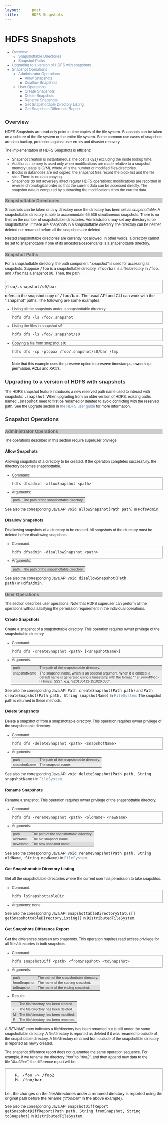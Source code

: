 ```yaml
---
layout:     post
title:      HDFS Snapshots
---
```

<div id="article_content" class="article_content clearfix csdn-tracking-statistics" data-pid="blog" data-mod="popu_307" data-dsm="post">
								            <link rel="stylesheet" href="https://csdnimg.cn/release/phoenix/template/css/ck_htmledit_views-f76675cdea.css">
						<div class="htmledit_views" id="content_views">
                
<h1 style="font-family:Verdana, Helvetica, Arial, sans-serif;">HDFS Snapshots</h1>
<ul style="font-family:Verdana, Helvetica, Arial, sans-serif;font-size:13px;"><li style="font-size:12px;color:rgb(51,51,51);"><a href="http://hadoop.apache.org/docs/r2.7.3/hadoop-project-dist/hadoop-hdfs/HdfsSnapshots.html#Overview" rel="nofollow" style="text-decoration:none;color:rgb(102,136,170);">Overview</a>
<ul><li><a href="http://hadoop.apache.org/docs/r2.7.3/hadoop-project-dist/hadoop-hdfs/HdfsSnapshots.html#Snapshottable_Directories" rel="nofollow" style="text-decoration:none;color:rgb(102,136,170);">Snapshottable Directories</a></li><li><a href="http://hadoop.apache.org/docs/r2.7.3/hadoop-project-dist/hadoop-hdfs/HdfsSnapshots.html#Snapshot_Paths" rel="nofollow" style="text-decoration:none;color:rgb(102,136,170);">Snapshot Paths</a></li></ul></li><li style="font-size:12px;color:rgb(51,51,51);"><a href="http://hadoop.apache.org/docs/r2.7.3/hadoop-project-dist/hadoop-hdfs/HdfsSnapshots.html#Upgrading_to_a_version_of_HDFS_with_snapshots" rel="nofollow" style="text-decoration:none;color:rgb(102,136,170);">Upgrading
 to a version of HDFS with snapshots</a></li><li style="font-size:12px;color:rgb(51,51,51);"><a href="http://hadoop.apache.org/docs/r2.7.3/hadoop-project-dist/hadoop-hdfs/HdfsSnapshots.html#Snapshot_Operations" rel="nofollow" style="text-decoration:none;color:rgb(102,136,170);">Snapshot Operations</a>
<ul><li><a href="http://hadoop.apache.org/docs/r2.7.3/hadoop-project-dist/hadoop-hdfs/HdfsSnapshots.html#Administrator_Operations" rel="nofollow" style="text-decoration:none;color:rgb(102,136,170);">Administrator Operations</a>
<ul><li><a href="http://hadoop.apache.org/docs/r2.7.3/hadoop-project-dist/hadoop-hdfs/HdfsSnapshots.html#Allow_Snapshots" rel="nofollow" style="text-decoration:none;color:rgb(102,136,170);">Allow Snapshots</a></li><li><a href="http://hadoop.apache.org/docs/r2.7.3/hadoop-project-dist/hadoop-hdfs/HdfsSnapshots.html#Disallow_Snapshots" rel="nofollow" style="text-decoration:none;color:rgb(102,136,170);">Disallow Snapshots</a></li></ul></li><li><a href="http://hadoop.apache.org/docs/r2.7.3/hadoop-project-dist/hadoop-hdfs/HdfsSnapshots.html#User_Operations" rel="nofollow" style="text-decoration:none;color:rgb(102,136,170);">User Operations</a>
<ul><li><a href="http://hadoop.apache.org/docs/r2.7.3/hadoop-project-dist/hadoop-hdfs/HdfsSnapshots.html#Create_Snapshots" rel="nofollow" style="text-decoration:none;color:rgb(102,136,170);">Create Snapshots</a></li><li><a href="http://hadoop.apache.org/docs/r2.7.3/hadoop-project-dist/hadoop-hdfs/HdfsSnapshots.html#Delete_Snapshots" rel="nofollow" style="text-decoration:none;color:rgb(102,136,170);">Delete Snapshots</a></li><li><a href="http://hadoop.apache.org/docs/r2.7.3/hadoop-project-dist/hadoop-hdfs/HdfsSnapshots.html#Rename_Snapshots" rel="nofollow" style="text-decoration:none;color:rgb(102,136,170);">Rename Snapshots</a></li><li><a href="http://hadoop.apache.org/docs/r2.7.3/hadoop-project-dist/hadoop-hdfs/HdfsSnapshots.html#Get_Snapshottable_Directory_Listing" rel="nofollow" style="text-decoration:none;color:rgb(102,136,170);">Get Snapshottable Directory Listing</a></li><li><a href="http://hadoop.apache.org/docs/r2.7.3/hadoop-project-dist/hadoop-hdfs/HdfsSnapshots.html#Get_Snapshots_Difference_Report" rel="nofollow" style="text-decoration:none;color:rgb(102,136,170);">Get Snapshots Difference Report</a></li></ul></li></ul></li></ul><a name="Overview" style="font-family:Verdana, Helvetica, Arial, sans-serif;font-size:13px;"></a><span style="font-family:Verdana, Helvetica, Arial, sans-serif;font-size:13px;"></span>
<div class="section" style="font-family:Verdana, Helvetica, Arial, sans-serif;font-size:13px;">
<h2 style="font-size:17px;color:rgb(51,51,51);"><a></a>Overview</h2>
<p style="line-height:1.3em;font-size:12px;">HDFS Snapshots are read-only point-in-time copies of the file system. Snapshots can be taken on a subtree of the file system or the entire file system. Some common use cases of snapshots are data backup, protection
 against user errors and disaster recovery.</p>
<p style="line-height:1.3em;font-size:12px;">The implementation of HDFS Snapshots is efficient:</p>
<ul><li style="font-size:12px;color:rgb(51,51,51);">Snapshot creation is instantaneous: the cost is <em>O(1)</em> excluding the inode lookup time.</li><li style="font-size:12px;color:rgb(51,51,51);">Additional memory is used only when modifications are made relative to a snapshot: memory usage is <em>O(M)</em>, where <em>M</em> is the number of modified files/directories.</li><li style="font-size:12px;color:rgb(51,51,51);">Blocks in datanodes are not copied: the snapshot files record the block list and the file size. There is no data copying.</li><li style="font-size:12px;color:rgb(51,51,51);">Snapshots do not adversely affect regular HDFS operations: modifications are recorded in reverse chronological order so that the current data can be accessed directly. The snapshot data is computed by subtracting
 the modifications from the current data.</li></ul><a name="SnapshottableDirectories"></a>
<div class="section">
<h3 style="color:rgb(102,102,102);font-size:14px;background-color:rgb(204,204,204);">
<a name="Snapshottable_Directories"></a>Snapshottable Directories</h3>
<p style="line-height:1.3em;font-size:12px;">Snapshots can be taken on any directory once the directory has been set as <em>snapshottable</em>. A snapshottable directory is able to accommodate 65,536 simultaneous snapshots. There is no limit on the number of
 snapshottable directories. Administrators may set any directory to be snapshottable. If there are snapshots in a snapshottable directory, the directory can be neither deleted nor renamed before all the snapshots are deleted.</p>
<p style="line-height:1.3em;font-size:12px;">Nested snapshottable directories are currently not allowed. In other words, a directory cannot be set to snapshottable if one of its ancestors/descendants is a snapshottable directory.</p>
</div>
<a name="SnapshotPaths"></a>
<div class="section">
<h3 style="color:rgb(102,102,102);font-size:14px;background-color:rgb(204,204,204);">
<a name="Snapshot_Paths"></a>Snapshot Paths</h3>
<p style="line-height:1.3em;font-size:12px;">For a snapshottable directory, the path component <em>".snapshot"</em> is used for accessing its snapshots. Suppose <tt>/foo</tt> is a snapshottable directory, <tt>/foo/bar</tt> is a file/directory in <tt>/foo</tt>,
 and <tt>/foo</tt> has a snapshot <tt>s0</tt>. Then, the path</p>
<div class="source" style="border:1px solid rgb(153,153,153);overflow:auto;">
<pre>/foo/.snapshot/s0/bar</pre>
</div>
refers to the snapshot copy of <tt>/foo/bar</tt>. The usual API and CLI can work with the ".snapshot" paths. The following are some examples.
<ul><li style="font-size:12px;color:rgb(51,51,51);">Listing all the snapshots under a snapshottable directory:
<div class="source" style="border:1px solid rgb(153,153,153);overflow:auto;">
<pre>hdfs dfs -ls /foo/.snapshot</pre>
</div>
</li><li style="font-size:12px;color:rgb(51,51,51);">Listing the files in snapshot <tt>s0</tt>:
<div class="source" style="border:1px solid rgb(153,153,153);overflow:auto;">
<pre>hdfs dfs -ls /foo/.snapshot/s0</pre>
</div>
</li><li style="font-size:12px;color:rgb(51,51,51);">Copying a file from snapshot <tt>s0</tt>:
<div class="source" style="border:1px solid rgb(153,153,153);overflow:auto;">
<pre>hdfs dfs -cp -ptopax /foo/.snapshot/s0/bar /tmp</pre>
</div>
<p style="line-height:1.3em;color:rgb(0,0,0);">Note that this example uses the preserve option to preserve timestamps, ownership, permission, ACLs and XAttrs.</p>
</li></ul></div>
</div>
<a name="Upgrade" style="font-family:Verdana, Helvetica, Arial, sans-serif;font-size:13px;"></a><span style="font-family:Verdana, Helvetica, Arial, sans-serif;font-size:13px;"></span>
<div class="section" style="font-family:Verdana, Helvetica, Arial, sans-serif;font-size:13px;">
<h2 style="font-size:17px;color:rgb(51,51,51);"><a name="Upgrading_to_a_version_of_HDFS_with_snapshots"></a>Upgrading to a version of HDFS with snapshots</h2>
<p style="line-height:1.3em;font-size:12px;">The HDFS snapshot feature introduces a new reserved path name used to interact with snapshots: <tt>.snapshot</tt>. When upgrading from an older version of HDFS, existing paths named <tt>.snapshot</tt> need to first
 be renamed or deleted to avoid conflicting with the reserved path. See the upgrade section in <a href="http://hadoop.apache.org/docs/r2.7.3/hadoop-project-dist/hadoop-hdfs/HdfsUserGuide.html#Upgrade_and_Rollback" rel="nofollow" style="text-decoration:none;color:rgb(102,136,170);">the
 HDFS user guide</a> for more information.</p>
</div>
<a name="SnapshotOperations" style="font-family:Verdana, Helvetica, Arial, sans-serif;font-size:13px;"></a><span style="font-family:Verdana, Helvetica, Arial, sans-serif;font-size:13px;"></span>
<div class="section" style="font-family:Verdana, Helvetica, Arial, sans-serif;font-size:13px;">
<h2 style="font-size:17px;color:rgb(51,51,51);"><a name="Snapshot_Operations"></a>Snapshot Operations</h2>
<a name="AdministratorOperations"></a>
<div class="section">
<h3 style="color:rgb(102,102,102);font-size:14px;background-color:rgb(204,204,204);">
<a name="Administrator_Operations"></a>Administrator Operations</h3>
<p style="line-height:1.3em;font-size:12px;">The operations described in this section require superuser privilege.</p>
<div class="section">
<h4><a name="Allow_Snapshots"></a>Allow Snapshots</h4>
<p style="line-height:1.3em;font-size:12px;">Allowing snapshots of a directory to be created. If the operation completes successfully, the directory becomes snapshottable.</p>
<ul><li style="font-size:12px;color:rgb(51,51,51);">Command:
<div class="source" style="border:1px solid rgb(153,153,153);overflow:auto;">
<pre>hdfs dfsadmin -allowSnapshot &lt;path&gt;</pre>
</div>
</li><li style="font-size:12px;color:rgb(51,51,51);">Arguments:
<table border="0" class="bodyTable" style="margin-left:-2px;font-size:10px;"><tbody><tr class="a" style="background-color:rgb(221,221,221);"><td style="font-family:Verdana, Helvetica, Arial, sans-serif;font-size:11px;color:rgb(51,51,51);vertical-align:top;">
path</td>
<td style="font-family:Verdana, Helvetica, Arial, sans-serif;font-size:11px;color:rgb(51,51,51);vertical-align:top;">
The path of the snapshottable directory.</td>
</tr></tbody></table></li></ul><p style="line-height:1.3em;font-size:12px;">See also the corresponding Java API <tt>void allowSnapshot(Path path)</tt> in <tt>HdfsAdmin</tt>.</p>
</div>
<div class="section">
<h4><a name="Disallow_Snapshots"></a>Disallow Snapshots</h4>
<p style="line-height:1.3em;font-size:12px;">Disallowing snapshots of a directory to be created. All snapshots of the directory must be deleted before disallowing snapshots.</p>
<ul><li style="font-size:12px;color:rgb(51,51,51);">Command:
<div class="source" style="border:1px solid rgb(153,153,153);overflow:auto;">
<pre>hdfs dfsadmin -disallowSnapshot &lt;path&gt;</pre>
</div>
</li><li style="font-size:12px;color:rgb(51,51,51);">Arguments:
<table border="0" class="bodyTable" style="margin-left:-2px;font-size:10px;"><tbody><tr class="a" style="background-color:rgb(221,221,221);"><td style="font-family:Verdana, Helvetica, Arial, sans-serif;font-size:11px;color:rgb(51,51,51);vertical-align:top;">
path</td>
<td style="font-family:Verdana, Helvetica, Arial, sans-serif;font-size:11px;color:rgb(51,51,51);vertical-align:top;">
The path of the snapshottable directory.</td>
</tr></tbody></table></li></ul><p style="line-height:1.3em;font-size:12px;">See also the corresponding Java API <tt>void disallowSnapshot(Path path)</tt> in <tt>HdfsAdmin</tt>.</p>
</div>
</div>
<a name="UserOperations"></a>
<div class="section">
<h3 style="color:rgb(102,102,102);font-size:14px;background-color:rgb(204,204,204);">
<a name="User_Operations"></a>User Operations</h3>
<p style="line-height:1.3em;font-size:12px;">The section describes user operations. Note that HDFS superuser can perform all the operations without satisfying the permission requirement in the individual operations.</p>
<div class="section">
<h4><a name="Create_Snapshots"></a>Create Snapshots</h4>
<p style="line-height:1.3em;font-size:12px;">Create a snapshot of a snapshottable directory. This operation requires owner privilege of the snapshottable directory.</p>
<ul><li style="font-size:12px;color:rgb(51,51,51);">Command:
<div class="source" style="border:1px solid rgb(153,153,153);overflow:auto;">
<pre>hdfs dfs -createSnapshot &lt;path&gt; [&lt;snapshotName&gt;]</pre>
</div>
</li><li style="font-size:12px;color:rgb(51,51,51);">Arguments:
<table border="0" class="bodyTable" style="margin-left:-2px;font-size:10px;"><tbody><tr class="a" style="background-color:rgb(221,221,221);"><td style="font-family:Verdana, Helvetica, Arial, sans-serif;font-size:11px;color:rgb(51,51,51);vertical-align:top;">
path</td>
<td style="font-family:Verdana, Helvetica, Arial, sans-serif;font-size:11px;color:rgb(51,51,51);vertical-align:top;">
The path of the snapshottable directory.</td>
</tr><tr class="b" style="background-color:rgb(238,238,238);"><td style="font-family:Verdana, Helvetica, Arial, sans-serif;font-size:11px;color:rgb(51,51,51);vertical-align:top;">
snapshotName</td>
<td style="font-family:Verdana, Helvetica, Arial, sans-serif;font-size:11px;color:rgb(51,51,51);vertical-align:top;">
The snapshot name, which is an optional argument. When it is omitted, a default name is generated using a timestamp with the format <tt>"'s'yyyyMMdd-HHmmss.SSS"</tt>, e.g. "s20130412-151029.033".</td>
</tr></tbody></table></li></ul><p style="line-height:1.3em;font-size:12px;">See also the corresponding Java API <tt>Path createSnapshot(Path path)</tt> and <tt>Path createSnapshot(Path path, String snapshotName)</tt> in <a href="http://hadoop.apache.org/docs/r2.7.3/api/org/apache/hadoop/fs/FileSystem.html" rel="nofollow" style="text-decoration:none;color:rgb(102,136,170);"><tt>FileSystem</tt></a>.
 The snapshot path is returned in these methods.</p>
</div>
<div class="section">
<h4><a name="Delete_Snapshots"></a>Delete Snapshots</h4>
<p style="line-height:1.3em;font-size:12px;">Delete a snapshot of from a snapshottable directory. This operation requires owner privilege of the snapshottable directory.</p>
<ul><li style="font-size:12px;color:rgb(51,51,51);">Command:
<div class="source" style="border:1px solid rgb(153,153,153);overflow:auto;">
<pre>hdfs dfs -deleteSnapshot &lt;path&gt; &lt;snapshotName&gt;</pre>
</div>
</li><li style="font-size:12px;color:rgb(51,51,51);">Arguments:
<table border="0" class="bodyTable" style="margin-left:-2px;font-size:10px;"><tbody><tr class="a" style="background-color:rgb(221,221,221);"><td style="font-family:Verdana, Helvetica, Arial, sans-serif;font-size:11px;color:rgb(51,51,51);vertical-align:top;">
path</td>
<td style="font-family:Verdana, Helvetica, Arial, sans-serif;font-size:11px;color:rgb(51,51,51);vertical-align:top;">
The path of the snapshottable directory.</td>
</tr><tr class="b" style="background-color:rgb(238,238,238);"><td style="font-family:Verdana, Helvetica, Arial, sans-serif;font-size:11px;color:rgb(51,51,51);vertical-align:top;">
snapshotName</td>
<td style="font-family:Verdana, Helvetica, Arial, sans-serif;font-size:11px;color:rgb(51,51,51);vertical-align:top;">
The snapshot name.</td>
</tr></tbody></table></li></ul><p style="line-height:1.3em;font-size:12px;">See also the corresponding Java API <tt>void deleteSnapshot(Path path, String snapshotName)</tt> in <a href="http://hadoop.apache.org/docs/r2.7.3/api/org/apache/hadoop/fs/FileSystem.html" rel="nofollow" style="text-decoration:none;color:rgb(102,136,170);"><tt>FileSystem</tt></a>.</p>
</div>
<div class="section">
<h4><a name="Rename_Snapshots"></a>Rename Snapshots</h4>
<p style="line-height:1.3em;font-size:12px;">Rename a snapshot. This operation requires owner privilege of the snapshottable directory.</p>
<ul><li style="font-size:12px;color:rgb(51,51,51);">Command:
<div class="source" style="border:1px solid rgb(153,153,153);overflow:auto;">
<pre>hdfs dfs -renameSnapshot &lt;path&gt; &lt;oldName&gt; &lt;newName&gt;</pre>
</div>
</li><li style="font-size:12px;color:rgb(51,51,51);">Arguments:
<table border="0" class="bodyTable" style="margin-left:-2px;font-size:10px;"><tbody><tr class="a" style="background-color:rgb(221,221,221);"><td style="font-family:Verdana, Helvetica, Arial, sans-serif;font-size:11px;color:rgb(51,51,51);vertical-align:top;">
path</td>
<td style="font-family:Verdana, Helvetica, Arial, sans-serif;font-size:11px;color:rgb(51,51,51);vertical-align:top;">
The path of the snapshottable directory.</td>
</tr><tr class="b" style="background-color:rgb(238,238,238);"><td style="font-family:Verdana, Helvetica, Arial, sans-serif;font-size:11px;color:rgb(51,51,51);vertical-align:top;">
oldName</td>
<td style="font-family:Verdana, Helvetica, Arial, sans-serif;font-size:11px;color:rgb(51,51,51);vertical-align:top;">
The old snapshot name.</td>
</tr><tr class="a" style="background-color:rgb(221,221,221);"><td style="font-family:Verdana, Helvetica, Arial, sans-serif;font-size:11px;color:rgb(51,51,51);vertical-align:top;">
newName</td>
<td style="font-family:Verdana, Helvetica, Arial, sans-serif;font-size:11px;color:rgb(51,51,51);vertical-align:top;">
The new snapshot name.</td>
</tr></tbody></table></li></ul><p style="line-height:1.3em;font-size:12px;">See also the corresponding Java API <tt>void renameSnapshot(Path path, String oldName, String newName)</tt> in <a href="http://hadoop.apache.org/docs/r2.7.3/api/org/apache/hadoop/fs/FileSystem.html" rel="nofollow" style="text-decoration:none;color:rgb(102,136,170);"><tt>FileSystem</tt></a>.</p>
</div>
<div class="section">
<h4><a name="Get_Snapshottable_Directory_Listing"></a>Get Snapshottable Directory Listing</h4>
<p style="line-height:1.3em;font-size:12px;">Get all the snapshottable directories where the current user has permission to take snapshtos.</p>
<ul><li style="font-size:12px;color:rgb(51,51,51);">Command:
<div class="source" style="border:1px solid rgb(153,153,153);overflow:auto;">
<pre>hdfs lsSnapshottableDir</pre>
</div>
</li><li style="font-size:12px;color:rgb(51,51,51);">Arguments: none</li></ul><p style="line-height:1.3em;font-size:12px;">See also the corresponding Java API <tt>SnapshottableDirectoryStatus[] getSnapshottableDirectoryListing()</tt> in <tt>DistributedFileSystem</tt>.</p>
</div>
<div class="section">
<h4><a name="Get_Snapshots_Difference_Report"></a>Get Snapshots Difference Report</h4>
<p style="line-height:1.3em;font-size:12px;">Get the differences between two snapshots. This operation requires read access privilege for all files/directories in both snapshots.</p>
<ul><li style="font-size:12px;color:rgb(51,51,51);">Command:
<div class="source" style="border:1px solid rgb(153,153,153);overflow:auto;">
<pre>hdfs snapshotDiff &lt;path&gt; &lt;fromSnapshot&gt; &lt;toSnapshot&gt;</pre>
</div>
</li><li style="font-size:12px;color:rgb(51,51,51);">Arguments:
<table border="0" class="bodyTable" style="margin-left:-2px;font-size:10px;"><tbody><tr class="a" style="background-color:rgb(221,221,221);"><td style="font-family:Verdana, Helvetica, Arial, sans-serif;font-size:11px;color:rgb(51,51,51);vertical-align:top;">
path</td>
<td style="font-family:Verdana, Helvetica, Arial, sans-serif;font-size:11px;color:rgb(51,51,51);vertical-align:top;">
The path of the snapshottable directory.</td>
</tr><tr class="b" style="background-color:rgb(238,238,238);"><td style="font-family:Verdana, Helvetica, Arial, sans-serif;font-size:11px;color:rgb(51,51,51);vertical-align:top;">
fromSnapshot</td>
<td style="font-family:Verdana, Helvetica, Arial, sans-serif;font-size:11px;color:rgb(51,51,51);vertical-align:top;">
The name of the starting snapshot.</td>
</tr><tr class="a" style="background-color:rgb(221,221,221);"><td style="font-family:Verdana, Helvetica, Arial, sans-serif;font-size:11px;color:rgb(51,51,51);vertical-align:top;">
toSnapshot</td>
<td style="font-family:Verdana, Helvetica, Arial, sans-serif;font-size:11px;color:rgb(51,51,51);vertical-align:top;">
The name of the ending snapshot.</td>
</tr></tbody></table></li><li style="font-size:12px;color:rgb(51,51,51);">Results:
<table border="0" class="bodyTable" style="margin-left:-2px;font-size:10px;"><tbody><tr class="a" style="background-color:rgb(221,221,221);"><td style="font-family:Verdana, Helvetica, Arial, sans-serif;font-size:11px;color:rgb(51,51,51);vertical-align:top;">
+</td>
<td style="font-family:Verdana, Helvetica, Arial, sans-serif;font-size:11px;color:rgb(51,51,51);vertical-align:top;">
The file/directory has been created.</td>
</tr><tr class="b" style="background-color:rgb(238,238,238);"><td style="font-family:Verdana, Helvetica, Arial, sans-serif;font-size:11px;color:rgb(51,51,51);vertical-align:top;">
-</td>
<td style="font-family:Verdana, Helvetica, Arial, sans-serif;font-size:11px;color:rgb(51,51,51);vertical-align:top;">
The file/directory has been deleted.</td>
</tr><tr class="a" style="background-color:rgb(221,221,221);"><td style="font-family:Verdana, Helvetica, Arial, sans-serif;font-size:11px;color:rgb(51,51,51);vertical-align:top;">
M</td>
<td style="font-family:Verdana, Helvetica, Arial, sans-serif;font-size:11px;color:rgb(51,51,51);vertical-align:top;">
The file/directory has been modified.</td>
</tr><tr class="b" style="background-color:rgb(238,238,238);"><td style="font-family:Verdana, Helvetica, Arial, sans-serif;font-size:11px;color:rgb(51,51,51);vertical-align:top;">
R</td>
<td style="font-family:Verdana, Helvetica, Arial, sans-serif;font-size:11px;color:rgb(51,51,51);vertical-align:top;">
The file/directory has been renamed.</td>
</tr></tbody></table></li></ul><p style="line-height:1.3em;font-size:12px;">A <em>RENAME</em> entry indicates a file/directory has been renamed but is still under the same snapshottable directory. A file/directory is reported as deleted if it was renamed to outside of the snapshottble directory.
 A file/directory renamed from outside of the snapshottble directory is reported as newly created.</p>
<p style="line-height:1.3em;font-size:12px;">The snapshot difference report does not guarantee the same operation sequence. For example, if we rename the directory <em>"/foo"</em> to <em>"/foo2"</em>, and then append new data to the file <em>"/foo2/bar"</em>,
 the difference report will be:</p>
<div class="source" style="border:1px solid rgb(153,153,153);overflow:auto;">
<pre>    R. /foo -&gt; /foo2
    M. /foo/bar
    </pre>
</div>
I.e., the changes on the files/directories under a renamed directory is reported using the original path before the rename (<em>"/foo/bar"</em> in the above example).
<p style="line-height:1.3em;font-size:12px;">See also the corresponding Java API <tt>SnapshotDiffReport getSnapshotDiffReport(Path path, String fromSnapshot, String toSnapshot)</tt> in <tt>DistributedFileSystem</tt>.</p>
</div>
</div>
</div>
            </div>
                </div>